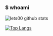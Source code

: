 ### $ whoami

![lets00 github stats](https://github-readme-stats.vercel.app/api?username=lets00&show_icons=true)


[![Top Langs](https://github-readme-stats.vercel.app/api/top-langs/?username=lets00&langs_count=8&layout=compact)](https://github.com/anuraghazra/github-readme-stats)


<!--
**lets00/lets00** is a ✨ _special_ ✨ repository because its `README.md` (this file) appears on your GitHub profile.

Here are some ideas to get you started:

- 🔭 I’m currently working on ...
- 🌱 I’m currently learning ...
- 👯 I’m looking to collaborate on ...
- 🤔 I’m looking for help with ...
- 💬 Ask me about ...
- 📫 How to reach me: ...
- 😄 Pronouns: ...
- ⚡ Fun fact: ...
-->
